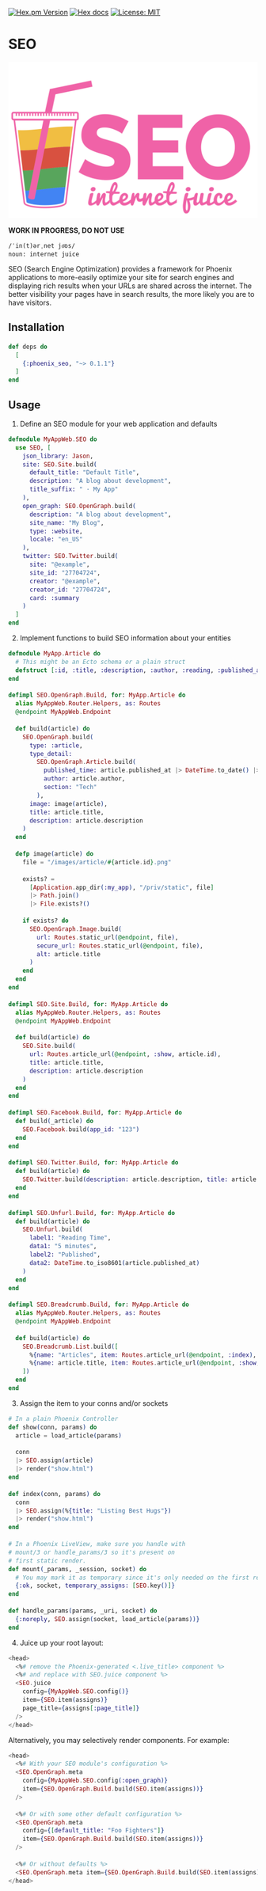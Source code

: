 <!-- badges -->

[![Hex.pm Version](http://img.shields.io/hexpm/v/phoenix_seo.svg)](https://hex.pm/packages/phoenix_seo)
[![Hex docs](http://img.shields.io/badge/hex.pm-docs-blue.svg?style=flat)](https://hexdocs.pm/phoenix_seo)
[![License: MIT](https://img.shields.io/badge/License-MIT-yellow.svg)](./LICENSE.md)

# SEO

![logo](./priv/logo.png)

<!-- MDOC !-->

**WORK IN PROGRESS, DO NOT USE**

```
/ˈin(t)ərˌnet jo͞os/
noun: internet juice
```

SEO (Search Engine Optimization) provides a framework for Phoenix applications
to more-easily optimize your site for search engines and displaying rich results
when your URLs are shared across the internet. The better visibility your pages
have in search results, the more likely you are to have visitors.

## Installation

```elixir
def deps do
  [
    {:phoenix_seo, "~> 0.1.1"}
  ]
end
```

## Usage

1. Define an SEO module for your web application and defaults

```elixir
defmodule MyAppWeb.SEO do
  use SEO, [
    json_library: Jason,
    site: SEO.Site.build(
      default_title: "Default Title",
      description: "A blog about development",
      title_suffix: " · My App"
    ),
    open_graph: SEO.OpenGraph.build(
      description: "A blog about development",
      site_name: "My Blog",
      type: :website,
      locale: "en_US"
    ),
    twitter: SEO.Twitter.build(
      site: "@example",
      site_id: "27704724",
      creator: "@example",
      creator_id: "27704724",
      card: :summary
    )
  ]
end
```

2. Implement functions to build SEO information about your entities

```elixir
defmodule MyApp.Article do
  # This might be an Ecto schema or a plain struct
  defstruct [:id, :title, :description, :author, :reading, :published_at]
end

defimpl SEO.OpenGraph.Build, for: MyApp.Article do
  alias MyAppWeb.Router.Helpers, as: Routes
  @endpoint MyAppWeb.Endpoint

  def build(article) do
    SEO.OpenGraph.build(
      type: :article,
      type_detail:
        SEO.OpenGraph.Article.build(
          published_time: article.published_at |> DateTime.to_date() |> Date.to_iso8601(),
          author: article.author,
          section: "Tech"
        ),
      image: image(article),
      title: article.title,
      description: article.description
    )
  end

  defp image(article) do
    file = "/images/article/#{article.id}.png"

    exists? =
      [Application.app_dir(:my_app), "/priv/static", file]
      |> Path.join()
      |> File.exists?()

    if exists? do
      SEO.OpenGraph.Image.build(
        url: Routes.static_url(@endpoint, file),
        secure_url: Routes.static_url(@endpoint, file),
        alt: article.title
      )
    end
  end
end

defimpl SEO.Site.Build, for: MyApp.Article do
  alias MyAppWeb.Router.Helpers, as: Routes
  @endpoint MyAppWeb.Endpoint

  def build(article) do
    SEO.Site.build(
      url: Routes.article_url(@endpoint, :show, article.id),
      title: article.title,
      description: article.description
    )
  end
end

defimpl SEO.Facebook.Build, for: MyApp.Article do
  def build(_article) do
    SEO.Facebook.build(app_id: "123")
  end
end

defimpl SEO.Twitter.Build, for: MyApp.Article do
  def build(article) do
    SEO.Twitter.build(description: article.description, title: article.title)
  end
end

defimpl SEO.Unfurl.Build, for: MyApp.Article do
  def build(article) do
    SEO.Unfurl.build(
      label1: "Reading Time",
      data1: "5 minutes",
      label2: "Published",
      data2: DateTime.to_iso8601(article.published_at)
    )
  end
end

defimpl SEO.Breadcrumb.Build, for: MyApp.Article do
  alias MyAppWeb.Router.Helpers, as: Routes
  @endpoint MyAppWeb.Endpoint

  def build(article) do
    SEO.Breadcrumb.List.build([
      %{name: "Articles", item: Routes.article_url(@endpoint, :index),
      %{name: article.title, item: Routes.article_url(@endpoint, :show, article.id)
    ])
  end
end
```

3. Assign the item to your conns and/or sockets

```elixir
# In a plain Phoenix Controller
def show(conn, params) do
  article = load_article(params)

  conn
  |> SEO.assign(article)
  |> render("show.html")
end

def index(conn, params) do
  conn
  |> SEO.assign(%{title: "Listing Best Hugs"})
  |> render("show.html")
end

# In a Phoenix LiveView, make sure you handle with
# mount/3 or handle_params/3 so it's present on
# first static render.
def mount(_params, _session, socket) do
  # You may mark it as temporary since it's only needed on the first render.
  {:ok, socket, temporary_assigns: [SEO.key()]}
end

def handle_params(params, _uri, socket) do
  {:noreply, SEO.assign(socket, load_article(params))}
end
```

4. Juice up your root layout:

```heex
<head>
  <%# remove the Phoenix-generated <.live_title> component %>
  <%# and replace with SEO.juice component %>
  <SEO.juice
    config={MyAppWeb.SEO.config()}
    item={SEO.item(assigns)}
    page_title={assigns[:page_title]}
  />
</head>
```

Alternatively, you may selectively render components. For example:

```heex
<head>
  <%# With your SEO module's configuration %>
  <SEO.OpenGraph.meta
    config={MyAppWeb.SEO.config(:open_graph)}
    item={SEO.OpenGraph.Build.build(SEO.item(assigns))}
  />

  <%# Or with some other default configuration %>
  <SEO.OpenGraph.meta
    config={[default_title: "Foo Fighters"]}
    item={SEO.OpenGraph.Build.build(SEO.item(assigns))}
  />

  <%# Or without defaults %>
  <SEO.OpenGraph.meta item={SEO.OpenGraph.Build.build(SEO.item(assigns))} />
</head>
```
